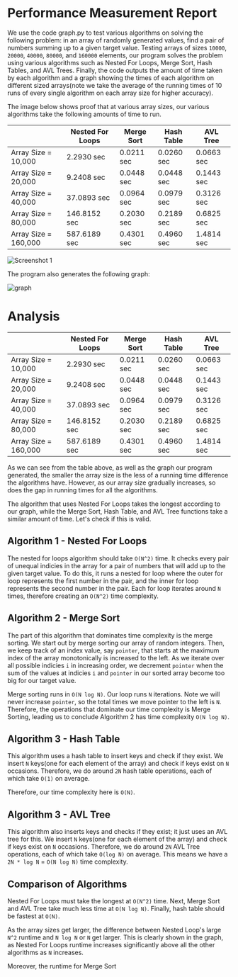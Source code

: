 # Performance Measurement Report

We use the code graph.py to test various algorithms on solving the following problem: in an array of randomly generated values, find a pair of numbers summing up to a given target value. Testing arrays of sizes `10000`, `20000`, `40000`, `80000`, and `160000` elements, our program solves the problem using various algorithms such as Nested For Loops, Merge Sort, Hash Tables, and AVL Trees. Finally, the code outputs the amount of time taken by each algorithm and a graph showing the times of each algorithm on different sized arrays(note we take the average of the running times of 10 runs of every single algorithm on each array size for higher accuracy).

The image below shows proof that at various array sizes, our various algorithms take the following amounts of time to run.

| | Nested For Loops | Merge Sort | Hash Table | AVL Tree
--- | --- | --- | --- | ---
Array Size = 10,000 | 2.2930 sec | 0.0211 sec | 0.0260 sec | 0.0663 sec
Array Size = 20,000 | 9.2408 sec | 0.0448 sec | 0.0448 sec | 0.1443 sec
Array Size = 40,000 | 37.0893 sec | 0.0964 sec | 0.0979 sec | 0.3126 sec
Array Size = 80,000 | 146.8152 sec | 0.2030 sec | 0.2189 sec | 0.6825 sec
Array Size = 160,000 | 587.6189 sec | 0.4301 sec | 0.4960 sec | 1.4814 sec

![Screenshot 1](https://github.com/user-attachments/assets/8f5f3796-8cb8-4735-a766-d4ce3768dbb5)

The program also generates the following graph:

![graph](https://github.com/user-attachments/assets/8cce9440-cc5a-4108-9326-4b99d972f5bb)

# Analysis
| | Nested For Loops | Merge Sort | Hash Table | AVL Tree
--- | --- | --- | --- | ---
Array Size = 10,000 | 2.2930 sec | 0.0211 sec | 0.0260 sec | 0.0663 sec
Array Size = 20,000 | 9.2408 sec | 0.0448 sec | 0.0448 sec | 0.1443 sec
Array Size = 40,000 | 37.0893 sec | 0.0964 sec | 0.0979 sec | 0.3126 sec
Array Size = 80,000 | 146.8152 sec | 0.2030 sec | 0.2189 sec | 0.6825 sec
Array Size = 160,000 | 587.6189 sec | 0.4301 sec | 0.4960 sec | 1.4814 sec

As we can see from the table above, as well as the graph our program generated, the smaller the array size is the less of a running time difference the algorithms have. However, as our array size gradually increases, so does the gap in running times for all the algorithms.

The algorithm that uses Nested For Loops takes the longest according to our graph, while the Merge Sort, Hash Table, and AVL Tree functions take a similar amount of time. Let's check if this is valid.

## Algorithm 1 - Nested For Loops
The nested for loops algorithm should take `O(N^2)` time. 
It checks every pair of unequal indicies in the array for a pair of numbers that will add up to the given target value. To do this, it runs a nested for loop where the outer for loop represents the first number in the pair, and the inner for loop represents the second number in the pair. Each for loop iterates around `N` times, therefore creating an `O(N^2)` time complexity.

## Algorithm 2 - Merge Sort
The part of this algorithm that dominates time complexity is the merge sorting. We start out by merge sorting our array of random integers. Then, we keep track of an index value, say `pointer`, that starts at the maximum index of the array monotonically is increased to the left. As we iterate over all possible indicies `i` in increasing order, we decrement `pointer` when the sum of the values at indicies `i` and `pointer` in our sorted array become too big for our target value.

Merge sorting runs in `O(N log N)`. Our loop runs `N` iterations. Note we will never increase `pointer`, so the total times we move pointer to the left is `N`. Therefore, the operations that dominate our time complexity is Merge Sorting, leading us to conclude Algorithm 2 has time complexity `O(N log N)`.

## Algorithm 3 - Hash Table
This algorithm uses a hash table to insert keys and check if they exist. We insert `N` keys(one for each element of the array) and check if keys exist on `N` occasions. Therefore, we do around `2N` hash table operations, each of which take `O(1)` on average. 

Therefore, our time complexity here is `O(N)`.

## Algorithm 3 - AVL Tree
This algorithm also inserts keys and checks if they exist; it just uses an AVL tree for this. We insert `N` keys(one for each element of the array) and check if keys exist on `N` occasions. Therefore, we do around `2N` AVL Tree operations, each of which take `O(log N)` on average. This means we have a `2N * log N` = `O(N log N)` time complexity.

## Comparison of Algorithms
Nested For Loops must take the longest at `O(N^2)` time. Next, Merge Sort and AVL Tree take much less time at `O(N log N)`.
Finally, hash table should be fastest at `O(N)`. 

As the array sizes get larger, the difference between Nested Loop's large `N^2` runtime and `N log N` or `N` get larger. This is clearly shown in the graph, as Nested For Loops runtime increases significantly above all the other algorithms as `N` increases.

Moreover, the runtime for Merge Sort

